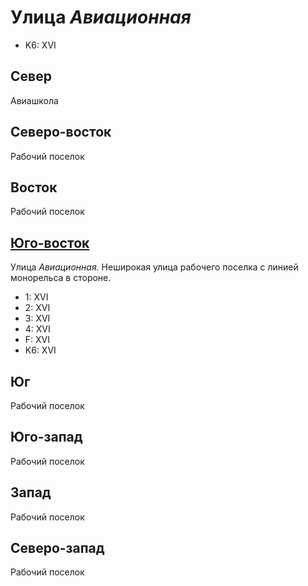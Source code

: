 # Улица *Авиационная*

* K6:   XVI

## Север

Авиашкола

## Северо-восток

Рабочий поселок

## Восток

Рабочий поселок

## [Юго-восток](./10520040.md)

Улица *Авиационная*.
Неширокая улица рабочего поселка с линией монорельса в стороне.

* 1:    XVI
* 2:    XVI
* 3:    XVI
* 4:    XVI
* F:    XVI
* K6:   XVI

## Юг

Рабочий поселок

## Юго-запад

Рабочий поселок

## Запад

Рабочий поселок

## Северо-запад

Рабочий поселок
